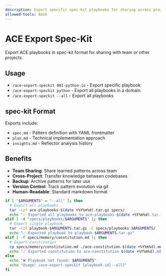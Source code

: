 ```yaml
---
description: Export specific spec-kit playbooks for sharing across projects
allowed-tools: Bash
---
```


# ACE Export Spec-Kit

Export ACE playbooks in spec-kit format for sharing with team or other projects.

## Usage
- `/ace-export-speckit 001-python-io` - Export specific playbook
- `/ace-export-speckit python` - Export all playbooks in a domain
- `/ace-export-speckit --all` - Export all playbooks

## spec-kit Format

Exports include:
- `spec.md` - Pattern definition with YAML frontmatter
- `plan.md` - Technical implementation approach
- `insights.md` - Reflector analysis history

## Benefits
- **Team Sharing**: Share learned patterns across team
- **Cross-Project**: Transfer knowledge between codebases
- **Backup**: Archive patterns for later use
- **Version Control**: Track pattern evolution via git
- **Human-Readable**: Standard markdown format

```bash
if [ "$ARGUMENTS" = "--all" ]; then
  # Export all playbooks
  tar -czf ace-playbooks-$(date +%Y%m%d).tar.gz specs/
  echo "✅ Exported all playbooks to ace-playbooks-$(date +%Y%m%d).tar.gz"
elif [ -d "specs/playbooks/$ARGUMENTS" ]; then
  # Export single playbook
  tar -czf playbook-$ARGUMENTS.tar.gz -C specs/playbooks $ARGUMENTS/
  echo "✅ Exported playbook to playbook-$ARGUMENTS.tar.gz"
elif [ -f specs/memory/constitution.md ]; then
  # Export constitution
  cp specs/memory/constitution.md ./ace-constitution-$(date +%Y%m%d).md
  echo "✅ Exported constitution to ace-constitution-$(date +%Y%m%d).md"
else
  echo "❌ Playbook not found: $ARGUMENTS"
  echo "Usage: /ace-export-speckit [playbook-id|--all]"
fi
```
